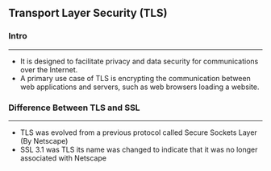## Transport Layer Security (TLS)

### Intro
***
- It is designed to facilitate privacy and data security for communications over the Internet.
- A primary use case of TLS is encrypting the communication between web applications and servers, such as web browsers loading a website.

### Difference Between TLS and SSL
*** 
- TLS was evolved from a previous protocol called Secure Sockets Layer (By Netscape)
- SSL 3.1 was TLS its name was changed to indicate that it was no longer associated with Netscape

 
